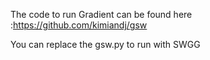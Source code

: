 The code to run Gradient can be found here :https://github.com/kimiandj/gsw

You can replace the gsw.py to run with SWGG
